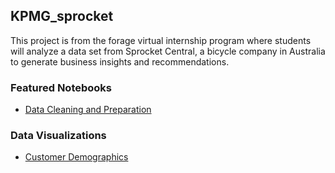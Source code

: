 ## KPMG_sprocket

This project is from the forage virtual internship program where students will analyze a data set from Sprocket Central, a bicycle company in Australia to generate business insights and recommendations.

### Featured Notebooks
- [Data Cleaning and Preparation](https://github.com/bikkanda/KPMG_sprocket/blob/28866d30a784776b791b64720d7a346e0a0a8f2b/KPMG%20Data%20Analysis%20Project%20(xlsx).ipynb)

### Data Visualizations
- [Customer Demographics](https://public.tableau.com/views/sprocket_data_exploration/Dashboard1?:language=en-US&:display_count=n&:origin=viz_share_link)
